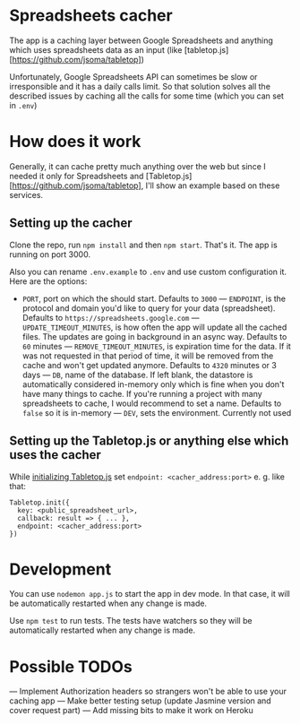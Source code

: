 # Spreadsheets cacher

The app is a caching layer between Google Spreadsheets and anything which uses spreadsheets data as an input (like [tabletop.js][https://github.com/jsoma/tabletop])

Unfortunately, Google Spreadsheets API can sometimes be slow or irresponsible and it has a daily calls limit. So that solution solves all the described issues by caching all the calls for some time (which you can set in `.env`)

# How does it work

Generally, it can cache pretty much anything over the web but since I needed it only for Spreadsheets and [Tabletop.js][https://github.com/jsoma/tabletop], I'll show an example based on these services.

## Setting up the cacher

Clone the repo, run `npm install` and then `npm start`. That's it. The app is running on port 3000.

Also you can rename `.env.example` to `.env` and use custom configuration it. Here are the options:

- `PORT`, port on which the should start. Defaults to `3000`
— `ENDPOINT`, is the protocol and domain you'd like to query for your data (spreadsheet). Defaults to `https://spreadsheets.google.com`
— `UPDATE_TIMEOUT_MINUTES`, is how often the app will update all the cached files. The updates are going in background in an async way. Defaults to `60` minutes
— `REMOVE_TIMEOUT_MINUTES`, is expiration time for the data. If it was not requested in that period of time, it will be removed from the cache and won't get updated anymore. Defaults to `4320` minutes or 3 days
— `DB`, name of the database. If left blank, the datastore is automatically considered in-memory only which is fine when you don't have many things to cache. If you're running a project with many spreadsheets to cache, I would recommend to set a name. Defaults to `false` so it is in-memory
— `DEV`, sets the environment. Currently not used

## Setting up the Tabletop.js or anything else which uses the cacher
While [initializing Tabletop.js](https://github.com/jsoma/tabletop#tabletop-initialization) set `endpoint: <cacher_address:port>` e. g. like that:

```
Tabletop.init({
  key: <public_spreadsheet_url>,
  callback: result => { ... },
  endpoint: <cacher_address:port>
})
```
# Development
You can use `nodemon app.js` to start the app in dev mode. In that case, it will be automatically restarted when any change is made.

Use `npm test` to run tests. The tests have watchers so they will be automatically restarted when any change is made.

# Possible TODOs
— Implement Authorization headers so strangers won't be able to use your caching app
— Make better testing setup (update Jasmine version and cover request part)
— Add missing bits to make it work on Heroku
